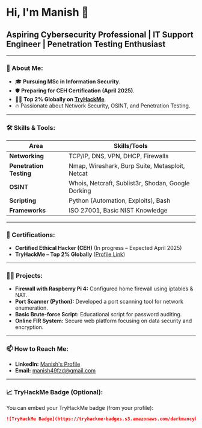 # Hi, I'm Manish 👋
## Aspiring Cybersecurity Professional | IT Support Engineer | Penetration Testing Enthusiast
---
### 🚀 About Me:
- 🎓 **Pursuing MSc in Information Security**.
- 🛡️ **Preparing for CEH Certification (April 2025)**.
- 🕵️‍♂️ **Top 2% Globally on [TryHackMe](https://tryhackme.com/p/darkmancyber)**.
- 🔥 Passionate about Network Security, OSINT, and Penetration Testing.
---
### 🛠️ Skills & Tools:
| Area                 | Skills/Tools                                               |
|----------------------|------------------------------------------------------------|
| **Networking**        | TCP/IP, DNS, VPN, DHCP, Firewalls                         |
| **Penetration Testing** | Nmap, Wireshark, Burp Suite, Metasploit, Netcat           |
| **OSINT**             | Whois, Netcraft, Sublist3r, Shodan, Google Dorking         |
| **Scripting**         | Python (Automation, Exploits), Bash                        |
| **Frameworks**        | ISO 27001, Basic NIST Knowledge                           |
---
### 📜 Certifications:
- **Certified Ethical Hacker (CEH)** (In progress – Expected April 2025)
- **TryHackMe – Top 2% Globally** ([Profile Link](https://tryhackme.com/p/darkmancyber))
---
### 🧑‍💻 Projects:
- **Firewall with Raspberry Pi 4:** Configured home firewall using iptables & NAT.
- **Port Scanner (Python):** Developed a port scanning tool for network enumeration.
- **Basic Brute-force Script:** Educational script for password auditing.
- **Online FIR System:** Secure web platform focusing on data security and encryption.
---
### 📫 How to Reach Me:
- **LinkedIn:** [Manish's Profile](https://www.linkedin.com/in/manish-a189802a8/)
- **Email:** manish49fzd@gmail.com
---
### 📈 TryHackMe Badge (Optional):
You can embed your TryHackMe badge (from your profile):
```markdown
![TryHackMe Badge](https://tryhackme-badges.s3.amazonaws.com/darkmancyber.png)
